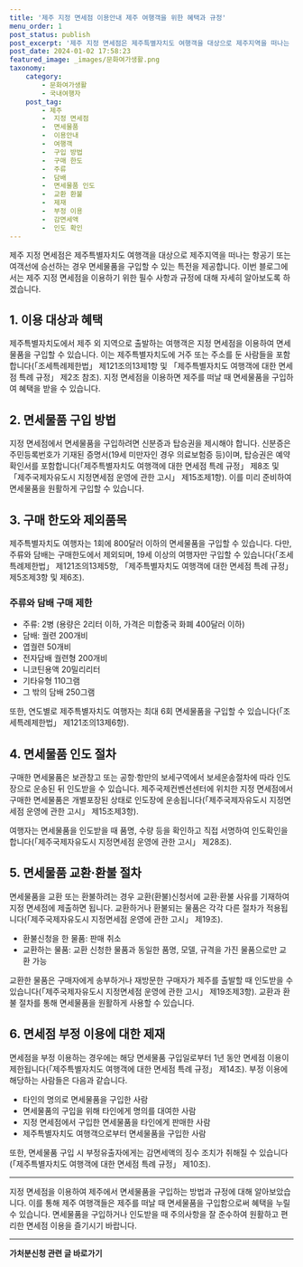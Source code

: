 ```yaml
---
title: '제주 지정 면세점 이용안내 제주 여행객을 위한 혜택과 규정'
menu_order: 1
post_status: publish
post_excerpt: '제주 지정 면세점은 제주특별자치도 여행객을 대상으로 제주지역을 떠나는 항공기 또는 여객선에 승선하는 경우 면세물품을 구입할 수 있는 특전을 제공합니다. 이번 블로그에서는 제주 지정 면세점을 이용하기 위한 필수 사항과 규정에 대해 자세히 알아보도록 하겠습니다.'
post_date: 2024-01-02 17:58:23
featured_image: _images/문화여가생활.png
taxonomy:
    category:
        - 문화여가생활
        - 국내여행자
    post_tag:
        - 제주
        -  지정 면세점
        -  면세물품
        -  이용안내
        -  여행객
        -  구입 방법
        -  구매 한도
        -  주류
        -  담배
        -  면세물품 인도
        -  교환 환불
        -  제재
        -  부정 이용
        -  감면세액
        -  인도 확인
---
```



제주 지정 면세점은 제주특별자치도 여행객을 대상으로 제주지역을 떠나는 항공기 또는 여객선에 승선하는 경우 면세물품을 구입할 수 있는 특전을 제공합니다. 이번 블로그에서는 제주 지정 면세점을 이용하기 위한 필수 사항과 규정에 대해 자세히 알아보도록 하겠습니다.

## 1. 이용 대상과 혜택
제주특별자치도에서 제주 외 지역으로 출발하는 여행객은 지정 면세점을 이용하여 면세물품을 구입할 수 있습니다. 이는 제주특별자치도에 거주 또는 주소를 둔 사람들을 포함합니다(「조세특례제한법」 제121조의13제1항 및 「제주특별자치도 여행객에 대한 면세점 특례 규정」 제2조 참조). 지정 면세점을 이용하면 제주를 떠날 때 면세물품을 구입하여 혜택을 받을 수 있습니다.

## 2. 면세물품 구입 방법
지정 면세점에서 면세물품을 구입하려면 신분증과 탑승권을 제시해야 합니다. 신분증은 주민등록번호가 기재된 증명서(19세 미만자인 경우 의료보험증 등)이며, 탑승권은 예약확인서를 포함합니다(「제주특별자치도 여행객에 대한 면세점 특례 규정」 제8조 및 「제주국제자유도시 지정면세점 운영에 관한 고시」 제15조제1항). 이를 미리 준비하여 면세물품을 원활하게 구입할 수 있습니다.

## 3. 구매 한도와 제외품목
제주특별자치도 여행자는 1회에 800달러 이하의 면세물품을 구입할 수 있습니다. 다만, 주류와 담배는 구매한도에서 제외되며, 19세 이상의 여행자만 구입할 수 있습니다(「조세특례제한법」 제121조의13제5항, 「제주특별자치도 여행객에 대한 면세점 특례 규정」 제5조제3항 및 제6조).

### 주류와 담배 구매 제한

- 주류: 2병 (용량은 2리터 이하, 가격은 미합중국 화폐 400달러 이하)
- 담배: 궐련 200개비
- 엽궐련 50개비
- 전자담배 궐련형 200개비
- 니코틴용액 20밀리리터
- 기타유형 110그램
- 그 밖의 담배 250그램

또한, 연도별로 제주특별자치도 여행자는 최대 6회 면세물품을 구입할 수 있습니다(「조세특례제한법」 제121조의13제6항).

## 4. 면세물품 인도 절차
구매한 면세물품은 보관창고 또는 공항·항만의 보세구역에서 보세운송절차에 따라 인도장으로 운송된 뒤 인도받을 수 있습니다. 제주국제컨벤션센터에 위치한 지정 면세점에서 구매한 면세물품은 개별포장된 상태로 인도장에 운송됩니다(「제주국제자유도시 지정면세점 운영에 관한 고시」 제15조제3항).

여행자는 면세물품을 인도받을 때 품명, 수량 등을 확인하고 직접 서명하여 인도확인을 합니다(「제주국제자유도시 지정면세점 운영에 관한 고시」 제28조).

## 5. 면세물품 교환·환불 절차
면세물품을 교환 또는 환불하려는 경우 교환(환불)신청서에 교환·환불 사유를 기재하여 지정 면세점에 제출하면 됩니다. 교환하거나 환불되는 물품은 각각 다른 절차가 적용됩니다(「제주국제자유도시 지정면세점 운영에 관한 고시」 제19조).

- 환불신청을 한 물품: 판매 취소
- 교환하는 물품: 교환 신청한 물품과 동일한 품명, 모델, 규격을 가진 물품으로만 교환 가능

교환한 물품은 구매자에게 송부하거나 재방문한 구매자가 제주를 출발할 때 인도받을 수 있습니다(「제주국제자유도시 지정면세점 운영에 관한 고시」 제19조제3항). 교환과 환불 절차를 통해 면세물품을 원활하게 사용할 수 있습니다.

## 6. 면세점 부정 이용에 대한 제재
면세점을 부정 이용하는 경우에는 해당 면세물품 구입일로부터 1년 동안 면세점 이용이 제한됩니다(「제주특별자치도 여행객에 대한 면세점 특례 규정」 제14조). 부정 이용에 해당하는 사람들은 다음과 같습니다.

- 타인의 명의로 면세물품을 구입한 사람
- 면세물품의 구입을 위해 타인에게 명의를 대여한 사람
- 지정 면세점에서 구입한 면세물품을 타인에게 판매한 사람
- 제주특별자치도 여행객으로부터 면세물품을 구입한 사람

또한, 면세물품 구입 시 부정유출자에게는 감면세액의 징수 조치가 취해질 수 있습니다(「제주특별자치도 여행객에 대한 면세점 특례 규정」 제10조).

---

지정 면세점을 이용하여 제주에서 면세물품을 구입하는 방법과 규정에 대해 알아보았습니다. 이를 통해 제주 여행객들은 제주를 떠날 때 면세물품을 구입함으로써 혜택을 누릴 수 있습니다. 면세물품을 구입하거나 인도받을 때 주의사항을 잘 준수하여 원활하고 편리한 면세점 이용을 즐기시기 바랍니다.
<!-- wp:separator -->
<hr class="wp-block-separator has-alpha-channel-opacity"/>
<!-- /wp:separator -->

<!-- wp:group {"backgroundColor":"base","layout":{"type":"constrained"}} -->
<div class="wp-block-group has-base-background-color has-background"><!-- wp:paragraph {"align":"center","fontSize":"medium"} -->
<p class="has-text-align-center has-large-font-size"><strong>가처분신청 관련 글 바로가기</strong></p>
<!-- /wp:paragraph -->


<!-- wp:latest-posts
{"categories":[{"id":14597,"count":19,"description":"","link":"https://uknowlaw.com/category/%ea%b0%80%ec%b2%98%eb%b6%84%ec%8b%a0%ec%b2%ad/","name":"가처분신청","slug":"가처분신청","taxonomy":"category","parent":0,"meta":[],"_links":{"self":[{"href":"https://uknowlaw.com/wp-json/wp/v2/categories/14597"}],"collection":[{"href":"https://uknowlaw.com/wp-json/wp/v2/categories"}],"about":[{"href":"https://uknowlaw.com/wp-json/wp/v2/taxonomies/category"}],"wp:post_type":[{"href":"https://uknowlaw.com/wp-json/wp/v2/posts?categories=14597"}],"curies":[{"name":"wp","href":"https://api.w.org/{rel}","templated":true}]}}],"postsToShow":100,"excerptLength":28,"postLayout":"grid","columns":2,"featuredImageAlign":"left","featuredImageSizeSlug":"large","fontSize":"small"} /--></div>
<!-- /wp:group -->